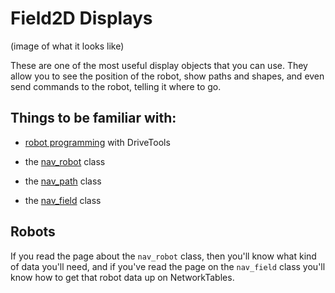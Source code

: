 # Field2D Displays

(image of what it looks like)

These are one of the most useful display objects that you can use. They allow you to see the position of the robot, show paths and shapes, and even send commands to the robot, telling it where to go. 

## Things to be familiar with:

* [robot programming](https://full-auto-robots.github.io/#dt_rob_about/) with DriveTools

* the [nav_robot](https://full-auto-robots.github.io/#dt_rob_nav_robot/) class
* the [nav_path](https://full-auto-robots.github.io/#dt_rob_nav_path/) class
* the [nav_field](https://full-auto-robots.github.io/#dt_rob_nav_field/) class

## Robots

If you read the page about the `nav_robot` class, then you'll know what kind of data you'll need, and if you've read the page on the `nav_field` class you'll know how to get that robot data up on NetworkTables. 